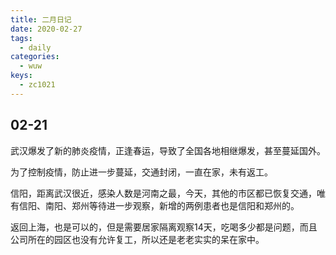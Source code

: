```yaml
---
title: 二月日记
date: 2020-02-27
tags:
  - daily
categories:
  - wuw
keys:
  - zc1021
---
```


## 02-21

武汉爆发了新的肺炎疫情，正逢春运，导致了全国各地相继爆发，甚至蔓延国外。

为了控制疫情，防止进一步蔓延，交通封闭，一直在家，未有返工。

信阳，距离武汉很近，感染人数是河南之最，今天，其他的市区都已恢复交通，唯有信阳、南阳、郑州等待进一步观察，新增的两例患者也是信阳和郑州的。

返回上海，也是可以的，但是需要居家隔离观察14天，吃喝多少都是问题，而且公司所在的园区也没有允许复工，所以还是老老实实的呆在家中。

